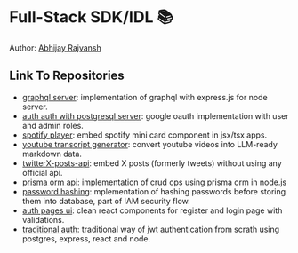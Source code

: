 # Full-Stack SDK/IDL 📚

Author: [Abhijay Rajvansh](https://abhijayrajvansh.com)

## Link To Repositories

- [graphql server](https://github.com/abhijayrajvansh/graphql-server): implementation of graphql with express.js for node server.
- [auth auth with postgresql server](https://github.com/abhijayrajvansh/google-auth): google oauth implementation with user and admin roles.
- [spotify player](https://github.com/abhijayrajvansh/spotify-song-search): embed spotify mini card component in jsx/tsx apps.
- [youtube transcript generator](https://github.com/abhijayrajvansh/youtube-transcript-api): convert youtube videos into LLM-ready markdown data.
- [twitterX-posts-api](https://github.com/abhijayrajvansh/twitter-api): embed X posts (formerly tweets) without using any official api.
- [prisma orm api](https://github.com/abhijayrajvansh/prisma-api-node.js): implementation of crud ops using prisma orm in node.js
- [password hashing](https://github.com/abhijayrajvansh/password-hashing): mplementation of hashing passwords before storing them into database, part of IAM security flow.
- [auth pages ui](https://github.com/abhijayrajvansh/auth-client-ui): clean react components for register and login page with validations.
- [traditional auth](https://github.com/abhijayrajvansh/pern-auth-server): traditional way of jwt authentication from scrath using postgres, express, react and node.
